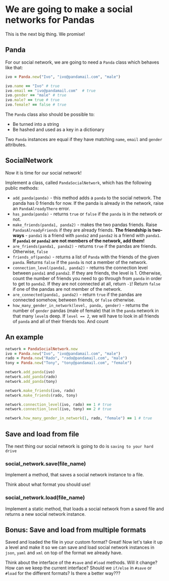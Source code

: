 # We are going to make a social networks for Pandas

This is the next big thing. We promise!

## Panda

For our social network, we are going to need a `Panda` class which behaves like that:

```ruby
ivo = Panda.new("Ivo", "ivo@pandamail.com", "male")

ivo.name == "Ivo" # true
ivo.email == "ivo@pandamail.com"  # true
ivo.gender == "male" # true
ivo.male? == true # true
ivo.female? == false # true
```

The `Panda` class also should be possible to:

* Be turned into a string
* Be hashed and used as a key in a dictionary 

Two `Panda` instances are equal if they have matching `name`, `email` and `gender` attributes.

## SocialNetwork

Now it is time for our social network!

Implement a class, called `PandaSocialNetwork`, which has the following public methods:

* `add_panda(panda)` - this method adds a `panda` to the social network. The panda has 0 friends for now. If the panda is already in the network, raise an `PandaAlreadyThere` error.
* `has_panda(panda)` - returns `true` or `false` if the `panda` is in the network or not.
* `make_friends(panda1, panda2)` - makes the two pandas friends. Raise `PandasAlreadyFriends` if they are already friends. **The friendship is two-ways** - `panda1` is a friend with `panda2` and `panda2` is a friend with `panda1`. **If `panda1` or `panda2` are not members of the network, add them!**
* `are_friends(panda1, panda2)` - returns `true` if the pandas are friends. Otherwise, `false`
* `friends_of(panda)` - returns a list of `Panda` with the friends of the given `panda`. Returns `false` if the `panda` is not a member of the network.
* `connection_level(panda1, panda2)` - returns the connection level between `panda1` and `panda2`. If they are friends, the level is 1. Otherwise, count the number of friends you need to go through from `panda` in order to get to `panda2`. If they are not connected at all, return `-1`! Return `false` if one of the pandas are not member of the network.
* `are_connected(panda1, panda2)` - return `true` if the pandas are connected somehow, between friends, or `false` otherwise.
* `how_many_gender_in_network(level, panda, gender)` - returns the number of `gender` pandas (male of female) that in the `panda` network in that many  `level`s deep. If `level == 2`, we will have to look in all friends of `panda` and all of their friends too. And count

## An example

```ruby
network = PandaSocialNetwork.new
ivo = Panda.new("Ivo", "ivo@pandamail.com", "male")
rado = Panda.new("Rado", "rado@pandamail.com", "male")
tony = Panda.new("Tony", "tony@pandamail.com", "female")

network.add_panda(ivo)
network.add_panda(rado)
network.add_panda(tony)

network.make_friends(ivo, rado)
network.make_friends(rado, tony)

network.connection_level(ivo, rado) == 1 # true
network.connection_level(ivo, tony) == 2 # true

network.how_many_gender_in_network(1, rado, "female") == 1 # true
```

## Save and load from file

The next thing our social network is going to do is `saving to your hard drive`

### social_network.save(file_name)

Implement a method, that saves a social network instance to a file.

Think about what format you should use!

### social_network.load(file_name)

Implement a static method, that loads a social network from a saved file and returns a new social network instance.

## Bonus: Save and load from multiple formats

Saved and loaded the file in your custom format? Great! Now let's take it up a level and make it so we can save and load social network instances in `json`, `yaml` and `xml` on top of the format we already have.

Think about the interface of the `#save` and `#load` methods. Will it change? How can we keep the current interface? Should we `if/else` in `#save` or `#load` for the different formats? Is there a better way???
